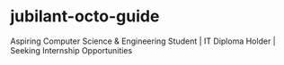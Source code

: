# jubilant-octo-guide
Aspiring Computer Science &amp; Engineering Student | IT Diploma Holder | Seeking Internship Opportunities
